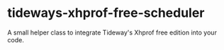 # tideways-xhprof-free-scheduler
A small helper class to integrate Tideway's Xhprof free edition into your code.
